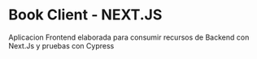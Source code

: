 # Book Client - NEXT.JS

Aplicacion Frontend elaborada para consumir recursos de Backend con Next.Js y pruebas con Cypress
